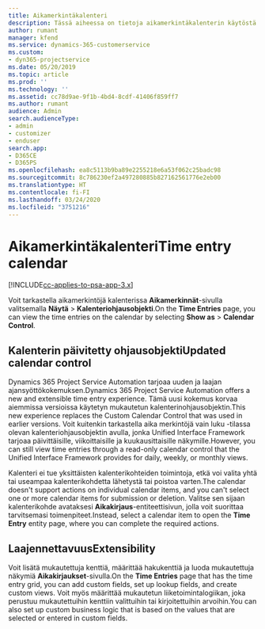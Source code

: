 ```yaml
---
title: Aikamerkintäkalenteri
description: Tässä aiheessa on tietoja aikamerkintäkalenterin käytöstä.
author: rumant
manager: kfend
ms.service: dynamics-365-customerservice
ms.custom:
- dyn365-projectservice
ms.date: 05/20/2019
ms.topic: article
ms.prod: ''
ms.technology: ''
ms.assetid: cc78d9ae-9f1b-4bd4-8cdf-41406f859ff7
ms.author: rumant
audience: Admin
search.audienceType:
- admin
- customizer
- enduser
search.app:
- D365CE
- D365PS
ms.openlocfilehash: ea8c5113b9ba89e2255218e6a53f062c25badc98
ms.sourcegitcommit: 8c786230ef2a497280885b827162561776e2eb00
ms.translationtype: HT
ms.contentlocale: fi-FI
ms.lasthandoff: 03/24/2020
ms.locfileid: "3751216"
---
```

# <a name="time-entry-calendar"></a><span data-ttu-id="f66e4-103">Aikamerkintäkalenteri</span><span class="sxs-lookup"><span data-stu-id="f66e4-103">Time entry calendar</span></span>

[!INCLUDE[cc-applies-to-psa-app-3.x](../includes/cc-applies-to-psa-app-3x.md)]

<span data-ttu-id="f66e4-104">Voit tarkastella aikamerkintöjä kalenterissa **Aikamerkinnät**-sivulla valitsemalla **Näytä** \> **Kalenteriohjausobjekti**.</span><span class="sxs-lookup"><span data-stu-id="f66e4-104">On the **Time Entries** page, you can view the time entries on the calendar by selecting **Show as** \> **Calendar Control**.</span></span>

## <a name="updated-calendar-control"></a><span data-ttu-id="f66e4-105">Kalenterin päivitetty ohjausobjekti</span><span class="sxs-lookup"><span data-stu-id="f66e4-105">Updated calendar control</span></span>

<span data-ttu-id="f66e4-106">Dynamics 365 Project Service Automation tarjoaa uuden ja laajan ajansyöttökokemuksen.</span><span class="sxs-lookup"><span data-stu-id="f66e4-106">Dynamics 365 Project Service Automation offers a new and extensible time entry experience.</span></span> <span data-ttu-id="f66e4-107">Tämä uusi kokemus korvaa aiemmissa versioissa käytetyn mukautetun kalenterinohjausobjektin.</span><span class="sxs-lookup"><span data-stu-id="f66e4-107">This new experience replaces the Custom Calendar Control that was used in earlier versions.</span></span> <span data-ttu-id="f66e4-108">Voit kuitenkin tarkastella aika merkintöjä vain luku -tilassa olevan kalenteriohjausobjektin avulla, jonka Unified Interface Framework tarjoaa päivittäisille, viikoittaisille ja kuukausittaisille näkymille.</span><span class="sxs-lookup"><span data-stu-id="f66e4-108">However, you can still view time entries through a read-only calendar control that the Unified Interface Framework provides for daily, weekly, or monthly views.</span></span>

<span data-ttu-id="f66e4-109">Kalenteri ei tue yksittäisten kalenterikohteiden toimintoja, etkä voi valita yhtä tai useampaa kalenterikohdetta lähetystä tai poistoa varten.</span><span class="sxs-lookup"><span data-stu-id="f66e4-109">The calendar doesn't support actions on individual calendar items, and you can't select one or more calendar items for submission or deletion.</span></span> <span data-ttu-id="f66e4-110">Valitse sen sijaan kalenterikohde avataksesi **Aikakirjaus**-entiteettisivun, jolla voit suorittaa tarvitsemasi toimenpiteet.</span><span class="sxs-lookup"><span data-stu-id="f66e4-110">Instead, select a calendar item to open the **Time Entry** entity page, where you can complete the required actions.</span></span>

## <a name="extensibility"></a><span data-ttu-id="f66e4-111">Laajennettavuus</span><span class="sxs-lookup"><span data-stu-id="f66e4-111">Extensibility</span></span>

<span data-ttu-id="f66e4-112">Voit lisätä mukautettuja kenttiä, määrittää hakukenttiä ja luoda mukautettuja näkymiä **Aikakirjaukset**-sivulla.</span><span class="sxs-lookup"><span data-stu-id="f66e4-112">On the **Time Entries** page that has the time entry grid, you can add custom fields, set up lookup fields, and create custom views.</span></span> <span data-ttu-id="f66e4-113">Voit myös määrittää mukautetun liiketoimintalogiikan, joka perustuu mukautettuihin kenttiin valittuihin tai kirjoitettuihin arvoihin.</span><span class="sxs-lookup"><span data-stu-id="f66e4-113">You can also set up custom business logic that is based on the values that are selected or entered in custom fields.</span></span>
